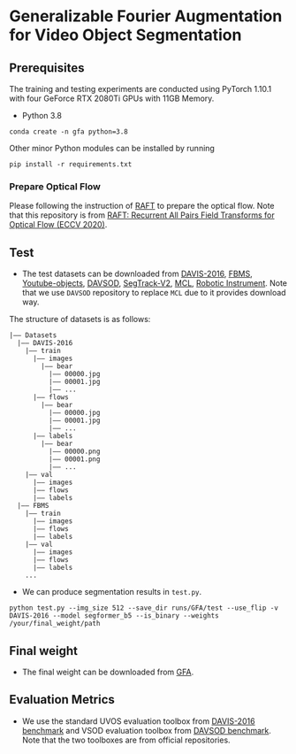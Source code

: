 # Generalizable Fourier Augmentation for Video Object Segmentation

## Prerequisites
The training and testing experiments are conducted using PyTorch 1.10.1 with four GeForce RTX 2080Ti GPUs with 11GB Memory.
- Python 3.8
```
conda create -n gfa python=3.8
```
Other minor Python modules can be installed by running
```
pip install -r requirements.txt
```

### Prepare Optical Flow
Please following the instruction of [RAFT](https://github.com/princeton-vl/RAFT) to prepare the optical flow. Note that this repository is from [RAFT: Recurrent All Pairs Field Transforms for Optical Flow (ECCV 2020)](https://arxiv.org/pdf/2003.12039.pdf).

## Test

- The test datasets can be downloaded from [DAVIS-2016](https://davischallenge.org/davis2017/code.html), [FBMS](https://lmb.informatik.uni-freiburg.de/resources/datasets/moseg.en.html), [Youtube-objects](https://data.vision.ee.ethz.ch/cvl/youtube-objects/), [DAVSOD](https://github.com/DengPingFan/DAVSOD), [SegTrack-V2](https://web.engr.oregonstate.edu/~lif/SegTrack2/dataset.html), [MCL](https://github.com/DengPingFan/DAVSOD), [Robotic Instrument](https://endovissub2017-roboticinstrumentsegmentation.grand-challenge.org/). Note that we use ```DAVSOD``` repository to replace ```MCL``` due to it provides download way.

The structure of datasets is as follows:
```
|—— Datasets 
  |—— DAVIS-2016
    |—— train
      |—— images
        |—— bear
          |—— 00000.jpg
          |—— 00001.jpg
          |—— ...
      |—— flows
        |—— bear
          |—— 00000.jpg
          |—— 00001.jpg
          |—— ...
      |—— labels
        |—— bear
          |—— 00000.png
          |—— 00001.png
          |—— ...
    |—— val
      |—— images
      |—— flows
      |—— labels
  |—— FBMS
    |—— train
      |—— images
      |—— flows
      |—— labels    
    |—— val
      |—— images
      |—— flows
      |—— labels
    ...
```

-   We can produce segmentation results in ```test.py```.
```
python test.py --img_size 512 --save_dir runs/GFA/test --use_flip -v DAVIS-2016 --model segformer_b5 --is_binary --weights /your/final_weight/path
```

## Final weight

- The final weight can be downloaded from [GFA](https://anonymfile.com/drgza/gfa.pth).

## Evaluation Metrics

- We use the standard UVOS evaluation toolbox from [DAVIS-2016 benchmark](https://github.com/davisvideochallenge/davis-matlab/tree/davis-2016) and VSOD evaluation toolbox from [DAVSOD benchmark](https://github.com/DengPingFan/DAVSOD). Note that the two toolboxes are from official repositories. 
